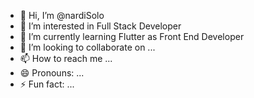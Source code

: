 - 👋 Hi, I’m @nardiSolo
- 👀 I’m interested in Full Stack Developer
- 🌱 I’m currently learning Flutter as Front End Developer 
- 💞️ I’m looking to collaborate on ...
- 📫 How to reach me ...
- 😄 Pronouns: ...
- ⚡ Fun fact: ...

<!---
nardiSolo/nardiSolo is a ✨ special ✨ repository because its `README.md` (this file) appears on your GitHub profile.
You can click the Preview link to take a look at your changes.
--->
